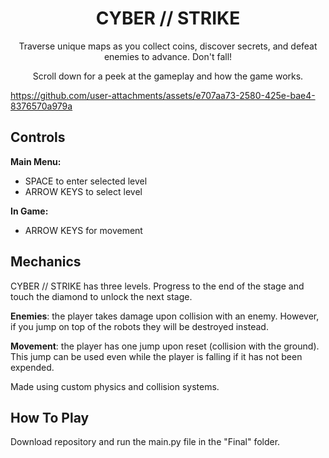 <div>
    <h1 align="center">
        CYBER // STRIKE
    </h1>
</div>

<p align="center">
    Traverse unique maps as you collect coins, discover secrets, and defeat enemies to advance. Don't fall!
</p>
<p align="center">
    Scroll down for a peek at the gameplay and how the game works.
</p>

https://github.com/user-attachments/assets/e707aa73-2580-425e-bae4-8376570a979a

## Controls

**Main Menu:**

- SPACE to enter selected level
- ARROW KEYS to select level

**In Game:**

- ARROW KEYS for movement

## Mechanics

CYBER // STRIKE has three levels. Progress to the end of the stage and touch the diamond to unlock the next stage.

**Enemies**: the player takes damage upon collision with an enemy. However, if you jump on top of the robots they will be destroyed instead. 

**Movement**: the player has one jump upon reset (collision with the ground). This jump can be used even while the player is falling if it has not been expended. 

Made using custom physics and collision systems. 

## How To Play

Download repository and run the main.py file in the "Final" folder. 


